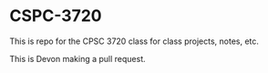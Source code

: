 # CSPC-3720
This is repo for the CPSC 3720 class for class projects, notes, etc.

This is Devon making a pull request. 
